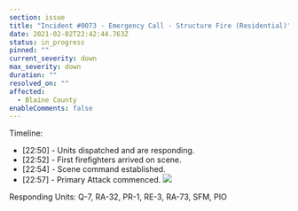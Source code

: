 ```yaml
---
section: issue
title: "Incident #0073 - Emergency Call - Structure Fire (Residential)"
date: 2021-02-02T22:42:44.763Z
status: in_progress
pinned: ""
current_severity: down
max_severity: down
duration: ""
resolved_on: ""
affected:
  - Blaine County
enableComments: false
---
```

Timeline:

* \[22:50] - Units dispatched and are responding.
* \[22:52] - First firefighters arrived on scene.
* \[22:54] - Scene command established.
* \[22:57] - Primary Attack commenced.
![](https://i.imgur.com/7RhauIp.png)

Responding Units: Q-7, RA-32, PR-1, RE-3, RA-73, SFM, PIO